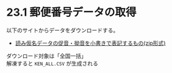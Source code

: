 # 23.1 郵便番号データの取得

以下のサイトからデータをダウンロードする。

- [読み仮名データの促音・拗音を小書きで表記するもの(zip形式)](https://www.post.japanpost.jp/zipcode/dl/kogaki-zip.html)

ダウンロード対象は「全国一括」  
解凍すると `KEN_ALL.CSV` が生成される

